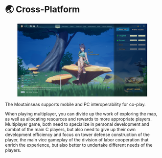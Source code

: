 # 🌏 Cross-Platform

<figure><img src="../../.gitbook/assets/CrossPlatform.png" alt=""><figcaption></figcaption></figure>

The Moutainseas supports mobile and PC interoperability for co-play.&#x20;

When playing multiplayer, you can divide up the work of exploring the map, as well as allocating resources and rewards to more appropriate players. Multiplayer game, both need to specialize in personal development and combat of the main C players, but also need to give up their own development efficiency and focus on tower defense construction of the player, the main vice gameplay of the division of labor cooperation that enrich the experience, but also better to undertake different needs of the players.
